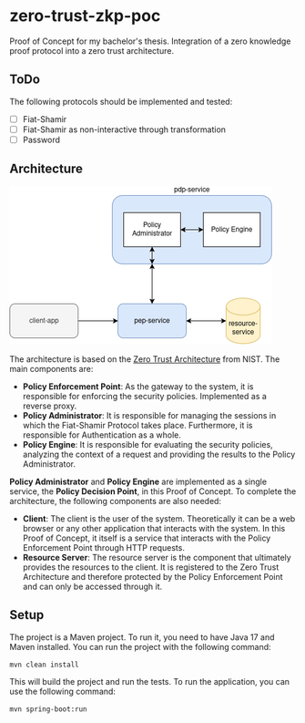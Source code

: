# zero-trust-zkp-poc
Proof of Concept for my bachelor's thesis. Integration of a zero knowledge proof protocol into a zero trust architecture. 

## ToDo
The following protocols should be implemented and tested:
- [ ] Fiat-Shamir
- [ ] Fiat-Shamir as non-interactive through transformation
- [ ] Password

## Architecture
![architecture](./doc/figures/architecture-poc.png)

The architecture is based on the [Zero Trust Architecture](https://www.nist.gov/publications/zero-trust-architecture) from NIST. The main components are:
- **Policy Enforcement Point**: As the gateway to the system, it is responsible for enforcing the security policies. Implemented as a reverse proxy.
- **Policy Administrator**: It is responsible for managing the sessions in which the Fiat-Shamir Protocol takes place. Furthermore, it is responsible for Authentication as a whole.
- **Policy Engine**: It is responsible for evaluating the security policies, analyzing the context of a request and providing the results to the Policy Administrator. 

**Policy Administrator** and **Policy Engine** are implemented as a single service, the **Policy Decision Point**, in this Proof of Concept.
To complete the architecture, the following components are also needed:
- **Client**: The client is the user of the system. Theoretically it can be a web browser or any other application that interacts with the system. In this Proof of Concept, it itself is a service that interacts with the Policy Enforcement Point through HTTP requests.
- **Resource Server**: The resource server is the component that ultimately provides the resources to the client. It is registered to the Zero Trust Architecture and therefore protected by the Policy Enforcement Point and can only be accessed through it.

## Setup
The project is a Maven project. To run it, you need to have Java 17 and Maven installed. You can run the project with the following command:
```bash
mvn clean install
```
This will build the project and run the tests. To run the application, you can use the following command:
```bash
mvn spring-boot:run
```

